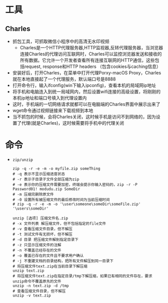 # 工具

## Charles

* 抓包工具，可抓取微信小程序中的高清无水印视频
  * Charles是一个HTTP代理服务器,HTTP监视器,反转代理服务器，当浏览器连接Charles的代理访问互联网时，Charles可以监控浏览器发送和接收的所有数据。它允许一个开发者查看所有连接互联网的HTTP通信，这些包括request, response和HTTP headers （包含cookies与caching信息）
* 安装好后，打开Charles，在菜单中打开代理Porxy-macOS Proxy，Charles就在本地直接起了一个代理服务，默认端口号是8888
* 打开命令行，输入ifconfig(win下输入ipconfig)，查看本机的局域网ip地址
* 将手机和电脑连入到统一局域网内，然后设置wifi连接的高级设置，将刚刚的本机ip地址和端口号填入到代理设置内
* 这时，手机端的一切网络请求就都可以在电脑端的Charles界面中展示出来了
* wget命令通过视频链接来下载视频到本地
* 当不抓包的时候，会将Charles关闭，这时候手机是访问不到网络的，因为设置了代理(就是Charles)，这时候需要将手机中的代理关闭

# 命令

* `zip/unzip`

  ```shell
  zip -q -r -e -m -o myfile.zip someThing
  # -q 表示不显示压缩进度状态
  # -r 表示子目录子文件全部压缩为zip
  # -e 表示你的压缩文件需要加密，终端会提示你输入密码的，zip -r -P Password01! modudu.zip SomeDir
  # -m 压缩完删除原文件
  # -0 设置所有被压缩文件的最后修改时间为当前压缩时间
  # zip -q -r -e -m -o '\user\someone\someDir\someFile.zip' '\users\someDir'
  ```

  ```shell
  unzip [选项] 压缩文件名.zip
  # -x 文件列表 解压缩文件，但不包括指定的file文件
  # -v 查看压缩文件目录，但不解压
  # -t 测试文件有无损坏，但不解压
  # -d 目录 把压缩文件解到指定目录下
  # -z 只显示压缩文件的注解
  # -n 不覆盖已经存在的文件
  # -o 覆盖已存在的文件且不要求用户确认
  # -j 不重建文档的目录结构，把所有文件解压到同一目录下
  # 将压缩文件text.zip在当前目录下解压缩
  unzip text.zip
  # 将压缩文件text.zip在指定目录/tmp下解压缩，如果已有相同的文件存在，要求unzip命令不覆盖原先的文件
  unzip -n text.zip -d /tmp 
  # 查看压缩文件目录，但不解压
  unzip -v text.zip
  ```

  
